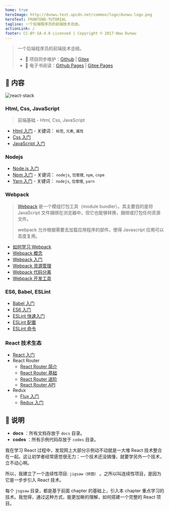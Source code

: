 ```yaml
---
home: true
heroImage: http://dunwu.test.upcdn.net/common/logo/dunwu-logo.png
heroText: FRONTEND-TUTORIAL
tagline: 一个后端程序员的前端技术总结。
actionLink: /
footer: CC-BY-SA-4.0 Licensed | Copyright © 2017-Now Dunwu
---
```


> 一个后端程序员的前端技术总结。
>
> - 🔁 项目同步维护：[Github](https://github.com/dunwu/frontend-tutorial/) | [Gitee](https://gitee.com/turnon/frontend-tutorial/)
> - 📖 电子书阅读：[Github Pages](https://dunwu.github.io/frontend-tutorial/) | [Gitee Pages](http://turnon.gitee.io/frontend-tutorial/)

## 📖 内容

![react-stack](https://raw.githubusercontent.com/dunwu/frontend-tutorial/master/docs/assets/images/react-stack.jpg)

### Html, Css, JavaScript

> 前端基础 - Html, Css, JavaScript

- [Html 入门](base/html.md) - 关键词： `标签`, `元素`, `属性`
- [Css 入门](css)
- [JavaScript 入门](js)

### Nodejs

- [Node.js 入门](nodejs/nodejs.md)
- [Npm 入门](nodejs/npm.md) - 关键词： `nodejs`, `包管理`, `npm`, `cnpm`
- [Yarn 入门](nodejs/yarn.md) - 关键词： `nodejs`, `包管理`, `yarn`

### Webpack

> [Webpack](webpack) 是一个模组打包工具（module bundler）。其主要目的是将 JavaScript 文件捆绑在浏览器中，但它也能够转换，捆绑或打包任何资源文件。
>
> webpack 允许根据需要去加载应用程序的部件。使得 Javascript 应用可以高度复用。

- [如何学习 Webpack](webpack/webpack-howto.md)
- [Webpack 概念](webpack/concept.md)
- [Webpack 入门](webpack/webpack-tutorial.md)
- [Webpack 资源管理](webpack/asset-management.md)
- [Webpack 代码分离](webpack/code-splitting.md)
- [Webpack 开发工具](webpack/development.md)

### ES6, Babel, ESLint

- [Babel 入门](es6/babel/babel-quickstart.md)
- [ES6 入门](es6/es6/es6-quickstart.md)
- [ESLint 快速入门](es6/eslint/eslint-quickstart.md)
- [ESLint 配置](es6/eslint/eslint-configuration.md)
- [ESLint 命令](es6/eslint/eslint-command.md)

### React 技术生态

- [React 入门](react/react-quickstart.md)
- React Router
  - [React Router 简介](react/react-router/react-router-introduction.md)
  - [React Router 基础](react/react-router/react-router-basic.md)
  - [React Router 进阶](react/react-router/react-router-advanced.md)
  - [React Router API](react/react-router/react-router-api.md)
- Redux
  - [Flux 入门](react/redux/Flux入门.md)
  - [Redux 入门](react/redux/Redux入门.md)

## 📌 说明

- **docs** ：所有文档存放于 `docs` 目录。
- **codes** ：所有示例代码存放于 `codes` 目录。

我在学习 React 过程中，发现网上大部分示例动不动就是一大堆 React 技术整合在一起。这让初学者经常感觉很无力：一个技术还没搞懂，就要学另外一个技术，立不动心啊。

所以，我建立了一个连续性项目: `jigsaw（拼图）` 。之所以叫连续性项目，是因为它是一步步引入 React 技术。

每个 `jsgsaw` 目录，都是基于前面 chapter 的基础上，引入本 chapter 重点学习的技术。我觉得，通过这种方式，能更加晰的理解，如何搭建一个完整的 React 项目。

